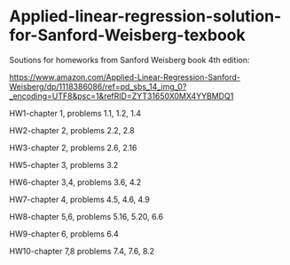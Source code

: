 # Applied-linear-regression-solution-for-Sanford-Weisberg-texbook
Soutions for homeworks from Sanford Weisberg book <Applied linear regression> 4th edition:

https://www.amazon.com/Applied-Linear-Regression-Sanford-Weisberg/dp/1118386086/ref=pd_sbs_14_img_0?_encoding=UTF8&psc=1&refRID=ZYT31650X0MX4YYBMDQ1

HW1-chapter 1, problems 1.1, 1.2, 1.4

HW2-chapter 2, problems 2.2, 2.8

HW3-chapter 2, problems 2.6, 2.16

HW5-chapter 3, problems 3.2

HW6-chapter 3,4, problems 3.6, 4.2

HW7-chapter 4, problems 4.5, 4.6, 4.9

HW8-chapter 5,6, problems 5.16, 5.20, 6.6

HW9-chapter 6, problems 6.4

HW10-chapter 7,8 problems 7.4, 7.6, 8.2

